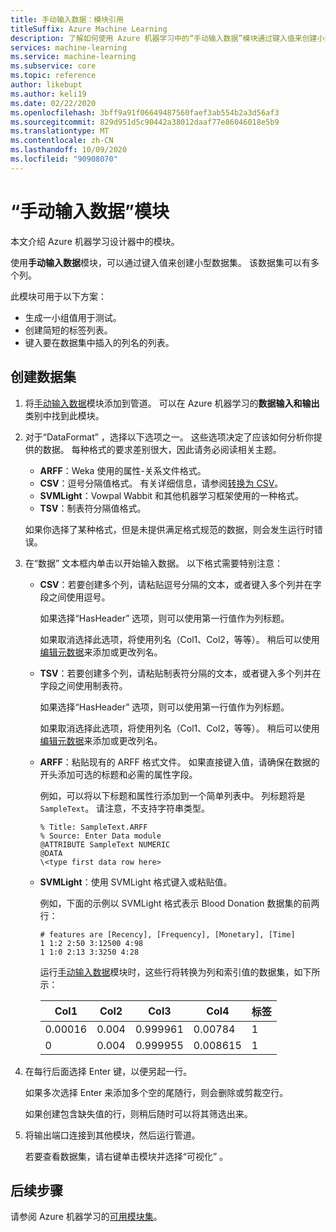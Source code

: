 ```yaml
---
title: 手动输入数据：模块引用
titleSuffix: Azure Machine Learning
description: 了解如何使用 Azure 机器学习中的“手动输入数据”模块通过键入值来创建小型数据集。 该数据集可以有多个列。
services: machine-learning
ms.service: machine-learning
ms.subservice: core
ms.topic: reference
author: likebupt
ms.author: keli19
ms.date: 02/22/2020
ms.openlocfilehash: 3bff9a91f06649487560faef3ab554b2a3d56af3
ms.sourcegitcommit: 829d951d5c90442a38012daaf77e86046018e5b9
ms.translationtype: MT
ms.contentlocale: zh-CN
ms.lasthandoff: 10/09/2020
ms.locfileid: "90908070"
---
```

# <a name="enter-data-manually-module"></a>“手动输入数据”模块

本文介绍 Azure 机器学习设计器中的模块。

使用**手动输入数据**模块，可以通过键入值来创建小型数据集。 该数据集可以有多个列。
  
此模块可用于以下方案：  
  
- 生成一小组值用于测试。  
- 创建简短的标签列表。  
- 键入要在数据集中插入的列名的列表。

## <a name="create-a-dataset"></a>创建数据集 
  
1. 将[手动输入数据](./enter-data-manually.md)模块添加到管道。 可以在 Azure 机器学习的**数据输入和输出**类别中找到此模块。 
  
1. 对于“DataFormat”  ，选择以下选项之一。 这些选项决定了应该如何分析你提供的数据。 每种格式的要求差别很大，因此请务必阅读相关主题。  
  
   - **ARFF**：Weka 使用的属性-关系文件格式。   
   - **CSV**：逗号分隔值格式。 有关详细信息，请参阅[转换为 CSV](./convert-to-csv.md)。    
   - **SVMLight**：Vowpal Wabbit 和其他机器学习框架使用的一种格式。    
   - **TSV**：制表符分隔值格式。

   如果你选择了某种格式，但是未提供满足格式规范的数据，则会发生运行时错误。
  
1. 在“数据”  文本框内单击以开始输入数据。 以下格式需要特别注意：  
  
   - **CSV**：若要创建多个列，请粘贴逗号分隔的文本，或者键入多个列并在字段之间使用逗号。
  
     如果选择“HasHeader”  选项，则可以使用第一行值作为列标题。  
  
     如果取消选择此选项，将使用列名（Col1、Col2，等等）。 稍后可以使用[编辑元数据](./edit-metadata.md)来添加或更改列名。  
  
   - **TSV**：若要创建多个列，请粘贴制表符分隔的文本，或者键入多个列并在字段之间使用制表符。  
  
     如果选择“HasHeader”  选项，则可以使用第一行值作为列标题。  
  
     如果取消选择此选项，将使用列名（Col1、Col2，等等）。 稍后可以使用[编辑元数据](./edit-metadata.md)来添加或更改列名。  
  
   - **ARFF**：粘贴现有的 ARFF 格式文件。 如果直接键入值，请确保在数据的开头添加可选的标题和必需的属性字段。 

     例如，可以将以下标题和属性行添加到一个简单列表中。 列标题将是 `SampleText`。 请注意，不支持字符串类型。
    
     ```text
     % Title: SampleText.ARFF  
     % Source: Enter Data module  
     @ATTRIBUTE SampleText NUMERIC  
     @DATA  
     \<type first data row here>  
     ```

   - **SVMLight**：使用 SVMLight 格式键入或粘贴值。  
  
     例如，下面的示例以 SVMLight 格式表示 Blood Donation 数据集的前两行：  
  
     ```text  
     # features are [Recency], [Frequency], [Monetary], [Time]  
     1 1:2 2:50 3:12500 4:98   
     1 1:0 2:13 3:3250 4:28   
     ```  
  
     运行[手动输入数据](./enter-data-manually.md)模块时，这些行将转换为列和索引值的数据集，如下所示：  
  
     |Col1|Col2|Col3|Col4|标签|  
     |-|-|-|-|-|  
     |0.00016|0.004|0.999961|0.00784|1|  
     |0|0.004|0.999955|0.008615|1|  
  
1. 在每行后面选择 Enter 键，以便另起一行。      
     
   如果多次选择 Enter 来添加多个空的尾随行，则会删除或剪裁空行。  
  
   如果创建包含缺失值的行，则稍后随时可以将其筛选出来。  
  
1. 将输出端口连接到其他模块，然后运行管道。  
  
   若要查看数据集，请右键单击模块并选择“可视化”  。

## <a name="next-steps"></a>后续步骤

请参阅 Azure 机器学习的[可用模块集](module-reference.md)。 